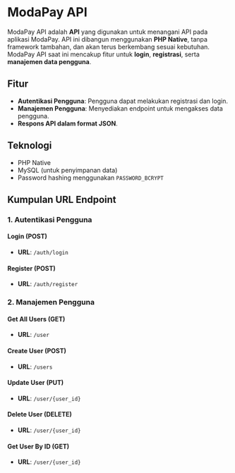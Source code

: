 # ModaPay API

ModaPay API adalah **API** yang digunakan untuk menangani API pada aplikasi ModaPay. API ini dibangun menggunakan **PHP Native**, tanpa framework tambahan, dan akan terus berkembang sesuai kebutuhan. ModaPay API saat ini mencakup fitur untuk **login**, **registrasi**, serta **manajemen data pengguna**.

## Fitur

- **Autentikasi Pengguna**: Pengguna dapat melakukan registrasi dan login.
- **Manajemen Pengguna**: Menyediakan endpoint untuk mengakses data pengguna.
- **Respons API dalam format JSON**.

## Teknologi

- PHP Native
- MySQL (untuk penyimpanan data)
- Password hashing menggunakan `PASSWORD_BCRYPT`

## Kumpulan URL Endpoint

### 1. **Autentikasi Pengguna**

#### **Login** (POST)

- **URL**: `/auth/login`

#### **Register** (POST)

- **URL**: `/auth/register`

### 2. **Manajemen Pengguna**

#### **Get All Users** (GET)

- **URL**: `/user`

#### **Create User** (POST)

- **URL**: `/users`

#### **Update User** (PUT)

- **URL**: `/user/{user_id}`

#### **Delete User** (DELETE)

- **URL**: `/user/{user_id}`

#### **Get User By ID** (GET)

- **URL**: `/user/{user_id}`
